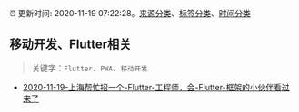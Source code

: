 :alarm_clock: 更新时间: 2020-11-19 07:22:28。[来源分类](../README.md)、[标签分类](../TAGS.md)、[时间分类](../TIMELINE.md)

## 移动开发、Flutter相关


> 关键字：`Flutter`、`PWA`、`移动开发`



- [2020-11-19-上海帮忙招一个-Flutter-工程师，会-Flutter-框架的小伙伴看过来了](https://www.v2ex.com/t/727126) 